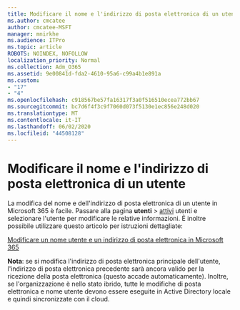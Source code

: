 ```yaml
---
title: Modificare il nome e l'indirizzo di posta elettronica di un utente
ms.author: cmcatee
author: cmcatee-MSFT
manager: mnirkhe
ms.audience: ITPro
ms.topic: article
ROBOTS: NOINDEX, NOFOLLOW
localization_priority: Normal
ms.collection: Adm_O365
ms.assetid: 9e00841d-fda2-4610-95a6-c99a4b1e891a
ms.custom:
- "17"
- "4"
ms.openlocfilehash: c918567be57fa16317f3a0f516510ecea772bb67
ms.sourcegitcommit: bc7d6f4f3c9f7060d073f5130e1ec856e248d020
ms.translationtype: MT
ms.contentlocale: it-IT
ms.lasthandoff: 06/02/2020
ms.locfileid: "44508128"
---
```

# <a name="change-a-users-name-and-email-address"></a>Modificare il nome e l'indirizzo di posta elettronica di un utente

La modifica del nome e dell'indirizzo di posta elettronica di un utente in Microsoft 365 è facile. Passare alla pagina **utenti** \> [attivi](https://go.microsoft.com/fwlink/p/?linkid=834822) utenti e selezionare l'utente per modificare le relative informazioni. È inoltre possibile utilizzare questo articolo per istruzioni dettagliate:
  
[Modificare un nome utente e un indirizzo di posta elettronica in Microsoft 365](https://docs.microsoft.com/microsoft-365/admin/add-users/change-a-user-name-and-email-address)
  
 **Nota**: se si modifica l'indirizzo di posta elettronica principale dell'utente, l'indirizzo di posta elettronica precedente sarà ancora valido per la ricezione della posta elettronica (questo accade automaticamente). Inoltre, se l'organizzazione è nello stato ibrido, tutte le modifiche di posta elettronica e nome utente devono essere eseguite in Active Directory locale e quindi sincronizzate con il cloud.